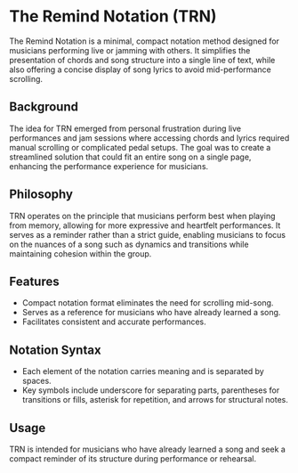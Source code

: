 # The Remind Notation (TRN)

The Remind Notation is a minimal, compact notation method designed for musicians performing live or jamming with others. It simplifies the presentation of chords and song structure into a single line of text, while also offering a concise display of song lyrics to avoid mid-performance scrolling.

## Background

The idea for TRN emerged from personal frustration during live performances and jam sessions where accessing chords and lyrics required manual scrolling or complicated pedal setups. The goal was to create a streamlined solution that could fit an entire song on a single page, enhancing the performance experience for musicians.

## Philosophy

TRN operates on the principle that musicians perform best when playing from memory, allowing for more expressive and heartfelt performances. It serves as a reminder rather than a strict guide, enabling musicians to focus on the nuances of a song such as dynamics and transitions while maintaining cohesion within the group.

## Features

- Compact notation format eliminates the need for scrolling mid-song.
- Serves as a reference for musicians who have already learned a song.
- Facilitates consistent and accurate performances.

## Notation Syntax

- Each element of the notation carries meaning and is separated by spaces.
- Key symbols include underscore for separating parts, parentheses for transitions or fills, asterisk for repetition, and arrows for structural notes.


## Usage

TRN is intended for musicians who have already learned a song and seek a compact reminder of its structure during performance or rehearsal.

